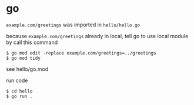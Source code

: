 # go

`example.com/greetings` was imported in `hello/hello.go`

because `example.com/greetings` already in local, tell go to use local module by call this command
```shell
$ go mod edit -replace example.com/greetings=../greetings
$ go mod tidy
```

see hello/go.mod

run code
```shell
$ cd hello
$ go run .
```